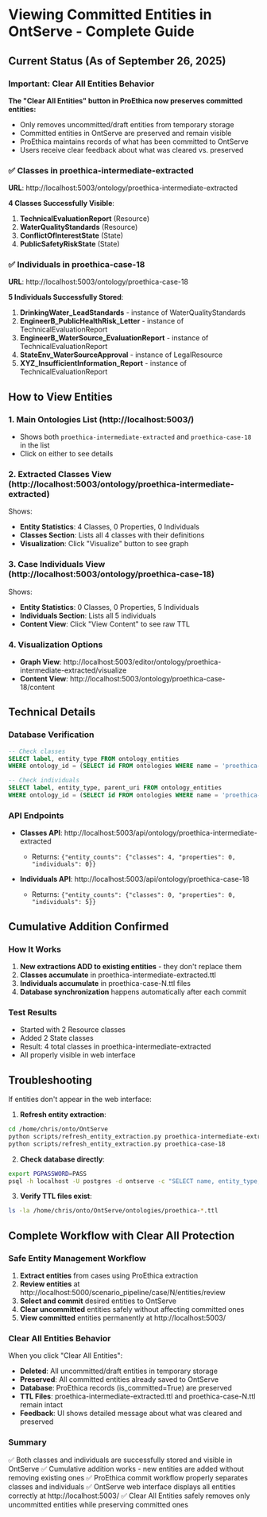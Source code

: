 # Viewing Committed Entities in OntServe - Complete Guide

## Current Status (As of September 26, 2025)

### Important: Clear All Entities Behavior
**The "Clear All Entities" button in ProEthica now preserves committed entities:**
- Only removes uncommitted/draft entities from temporary storage
- Committed entities in OntServe are preserved and remain visible
- ProEthica maintains records of what has been committed to OntServe
- Users receive clear feedback about what was cleared vs. preserved

### ✅ **Classes in proethica-intermediate-extracted**
**URL**: http://localhost:5003/ontology/proethica-intermediate-extracted

**4 Classes Successfully Visible**:
1. **TechnicalEvaluationReport** (Resource)
2. **WaterQualityStandards** (Resource)
3. **ConflictOfInterestState** (State)
4. **PublicSafetyRiskState** (State)

### ✅ **Individuals in proethica-case-18**
**URL**: http://localhost:5003/ontology/proethica-case-18

**5 Individuals Successfully Stored**:
1. **DrinkingWater_LeadStandards** - instance of WaterQualityStandards
2. **EngineerB_PublicHealthRisk_Letter** - instance of TechnicalEvaluationReport
3. **EngineerB_WaterSource_EvaluationReport** - instance of TechnicalEvaluationReport
4. **StateEnv_WaterSourceApproval** - instance of LegalResource
5. **XYZ_InsufficientInformation_Report** - instance of TechnicalEvaluationReport

## How to View Entities

### 1. **Main Ontologies List** (http://localhost:5003/)
- Shows both `proethica-intermediate-extracted` and `proethica-case-18` in the list
- Click on either to see details

### 2. **Extracted Classes View** (http://localhost:5003/ontology/proethica-intermediate-extracted)
Shows:
- **Entity Statistics**: 4 Classes, 0 Properties, 0 Individuals
- **Classes Section**: Lists all 4 classes with their definitions
- **Visualization**: Click "Visualize" button to see graph

### 3. **Case Individuals View** (http://localhost:5003/ontology/proethica-case-18)
Shows:
- **Entity Statistics**: 0 Classes, 0 Properties, 5 Individuals
- **Individuals Section**: Lists all 5 individuals
- **Content View**: Click "View Content" to see raw TTL

### 4. **Visualization Options**
- **Graph View**: http://localhost:5003/editor/ontology/proethica-intermediate-extracted/visualize
- **Content View**: http://localhost:5003/ontology/proethica-case-18/content

## Technical Details

### Database Verification
```sql
-- Check classes
SELECT label, entity_type FROM ontology_entities
WHERE ontology_id = (SELECT id FROM ontologies WHERE name = 'proethica-intermediate-extracted');

-- Check individuals
SELECT label, entity_type, parent_uri FROM ontology_entities
WHERE ontology_id = (SELECT id FROM ontologies WHERE name = 'proethica-case-18');
```

### API Endpoints
- **Classes API**: http://localhost:5003/api/ontology/proethica-intermediate-extracted
  - Returns: `{"entity_counts": {"classes": 4, "properties": 0, "individuals": 0}}`

- **Individuals API**: http://localhost:5003/api/ontology/proethica-case-18
  - Returns: `{"entity_counts": {"classes": 0, "properties": 0, "individuals": 5}}`

## Cumulative Addition Confirmed

### How It Works
1. **New extractions ADD to existing entities** - they don't replace them
2. **Classes accumulate** in proethica-intermediate-extracted.ttl
3. **Individuals accumulate** in proethica-case-N.ttl files
4. **Database synchronization** happens automatically after each commit

### Test Results
- Started with 2 Resource classes
- Added 2 State classes
- Result: 4 total classes in proethica-intermediate-extracted
- All properly visible in web interface

## Troubleshooting

If entities don't appear in the web interface:

1. **Refresh entity extraction**:
```bash
cd /home/chris/onto/OntServe
python scripts/refresh_entity_extraction.py proethica-intermediate-extracted
python scripts/refresh_entity_extraction.py proethica-case-18
```

2. **Check database directly**:
```bash
export PGPASSWORD=PASS
psql -h localhost -U postgres -d ontserve -c "SELECT name, entity_type, COUNT(*) FROM ontology_entities GROUP BY name, entity_type;"
```

3. **Verify TTL files exist**:
```bash
ls -la /home/chris/onto/OntServe/ontologies/proethica-*.ttl
```

## Complete Workflow with Clear All Protection

### Safe Entity Management Workflow
1. **Extract entities** from cases using ProEthica extraction
2. **Review entities** at http://localhost:5000/scenario_pipeline/case/N/entities/review
3. **Select and commit** desired entities to OntServe
4. **Clear uncommitted** entities safely without affecting committed ones
5. **View committed** entities permanently at http://localhost:5003/

### Clear All Entities Behavior
When you click "Clear All Entities":
- **Deleted**: All uncommitted/draft entities in temporary storage
- **Preserved**: All committed entities already saved to OntServe
- **Database**: ProEthica records (is_committed=True) are preserved
- **TTL Files**: proethica-intermediate-extracted.ttl and proethica-case-N.ttl remain intact
- **Feedback**: UI shows detailed message about what was cleared and preserved

### Summary
✅ Both classes and individuals are successfully stored and visible in OntServe
✅ Cumulative addition works - new entities are added without removing existing ones
✅ ProEthica commit workflow properly separates classes and individuals
✅ OntServe web interface displays all entities correctly at http://localhost:5003/
✅ Clear All Entities safely removes only uncommitted entities while preserving committed ones